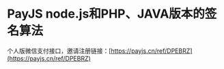 # PayJS node.js和PHP、JAVA版本的签名算法

个人版微信支付接口，邀请注册链接：[https://payjs.cn/ref/DPEBRZ](https://payjs.cn/ref/DPEBRZ)

